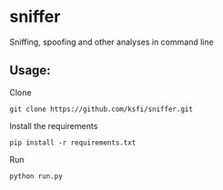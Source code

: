 # sniffer

Sniffing, spoofing and other analyses in command line


## Usage:

Clone
```
git clone https://github.com/ksfi/sniffer.git
```

Install the requirements
```
pip install -r requirements.txt
```

Run
```
python run.py
```
